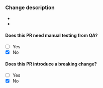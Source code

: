 <!--
PR checklist:

- [ ] Commit messages are meaningful and follow good commit message guidelines
- [ ] README and other documentation has been updated / added (if needed)
- [ ] Tests have been updated / new tests has been added (if needed)
- [ ] QA have been notified to perform manual testing (if needed)
  - [ ] Add the `enable_keep_helm` label to the PR
- [ ] Power Platform team have been notified of any breaking changes to the API (if needed)
- [ ] Branch name should reference the Jira ticket, if not JIRA ticket has been linked
-->

<!-- Uncomment the following to manually link the JIRA ticket -->

<!--
### JIRA ticket

https://tools.hmcts.net/jira/browse/S28-<TICKET_NUMBER>
-->

### Change description

-
-

#### Does this PR need manual testing from QA?

- [ ] Yes
- [x] No

<!-- If yes add the `enable_keep_helm` label and uncomment the following: -->

<!--
**QA instructions**

-
-

@pre-rec-evidence-qa
-->

#### Does this PR introduce a breaking change?

- [ ] Yes
- [x] No

<!-- If yes uncomment the following: -->

<!--
**Breaking change description**

-
-

@pre-rec-evidence-power-platform
-->

